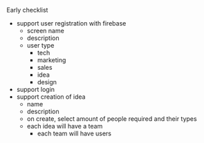 Early checklist
- support user registration with firebase
    - screen name
    - description
    - user type
        - tech
        - marketing
        - sales
        - idea
        - design
- support login
- support creation of idea
    - name
    - description
    - on create, select amount of people required and their types
    - each idea will have a team
        - each team will have users

